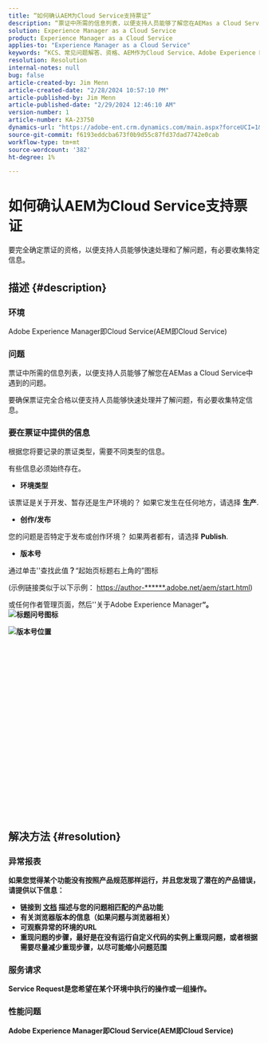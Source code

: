 ```yaml
---
title: “如何确认AEM为Cloud Service支持票证”
description: “票证中所需的信息列表，以便支持人员能够了解您在AEMas a Cloud Service中遇到的问题。”
solution: Experience Manager as a Cloud Service
product: Experience Manager as a Cloud Service
applies-to: "Experience Manager as a Cloud Service"
keywords: “KCS、常见问题解答、资格、AEM作为Cloud Service、Adobe Experience Manager作为Cloud Service、支持票证”
resolution: Resolution
internal-notes: null
bug: false
article-created-by: Jim Menn
article-created-date: "2/28/2024 10:57:10 PM"
article-published-by: Jim Menn
article-published-date: "2/29/2024 12:46:10 AM"
version-number: 1
article-number: KA-23750
dynamics-url: "https://adobe-ent.crm.dynamics.com/main.aspx?forceUCI=1&pagetype=entityrecord&etn=knowledgearticle&id=adec3aae-8cd6-ee11-9079-6045bd006268"
source-git-commit: f6193eddcba673f0b9d55c87fd37dad7742e0cab
workflow-type: tm+mt
source-wordcount: '382'
ht-degree: 1%

---
```


# 如何确认AEM为Cloud Service支持票证


要完全确定票证的资格，以便支持人员能够快速处理和了解问题，有必要收集特定信息。

## 描述 {#description}


### 环境

Adobe Experience Manager即Cloud Service(AEM即Cloud Service)

### 问题

票证中所需的信息列表，以便支持人员能够了解您在AEMas a Cloud Service中遇到的问题。

要确保票证完全合格以便支持人员能够快速处理并了解问题，有必要收集特定信息。

### 要在票证中提供的信息

根据您将要记录的票证类型，需要不同类型的信息。

有些信息必须始终存在。

- <b>环境类型</b>


该票证是关于开发、暂存还是生产环境的？ 如果它发生在任何地方，请选择 <b>生产</b>.

- <b>创作/发布</b>


您的问题是否特定于发布或创作环境？ 如果两者都有，请选择 <b>Publish</b>.

- <b>版本号</b>


通过单击&#39;&#39;查找此值<b>？</b>“起始页标题右上角的”图标

(示例链接类似于以下示例： [https://author-\*\*\*\*\*\*.adobe.net/aem/start.html](https://author-&lt;b>&lt;/b>&lt;b>.adobe.net/aem/start.html))

或任何作者管理页面，然后&#39;&#39;</b>关于Adobe Experience Manager<b>“。
![标题问号图标](https://helpx.adobe.com/content/dam/help/en/experience-manager/kb/how-to-fully-qualify-an-AEM-as-a-cloud-service-ticket/jcr_content/main-pars/image/question_mark_topheader.jpg.img.jpg "question_mark_topheader")

![版本号位置](https://helpx.adobe.com/content/dam/help/en/experience-manager/kb/how-to-fully-qualify-an-AEM-as-a-cloud-service-ticket/jcr_content/main-pars/image_23429537/release_number.jpg.img.jpg "发行版本号")

<br><br><br><br><br> <br><br><br><br><br><br><br><br><br><br><br> <br><br><br><br>

## 解决方法 {#resolution}


### 异常报表

如果您觉得某个功能没有按照产品规范那样运行，并且您发现了潜在的产品错误，请提供以下信息：

- 链接到 [文档](https://experienceleague.adobe.com/docs/) 描述与您的问题相匹配的产品功能
- 有关浏览器版本的信息（如果问题与浏览器相关）
- 可观察异常的环境的URL
- 重现问题的步骤，最好是在没有运行自定义代码的实例上重现问题，或者根据需要尽量减少重现步骤，以尽可能缩小问题范围




### 服务请求

Service Request是您希望在某个环境中执行的操作或一组操作。

### 性能问题

Adobe Experience Manager即Cloud Service(AEM即Cloud Service)

